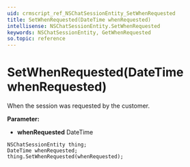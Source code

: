```yaml
---
uid: crmscript_ref_NSChatSessionEntity_SetWhenRequested
title: SetWhenRequested(DateTime whenRequested)
intellisense: NSChatSessionEntity.SetWhenRequested
keywords: NSChatSessionEntity, GetWhenRequested
so.topic: reference
---
```


# SetWhenRequested(DateTime whenRequested)

When the session was requested by the customer.

**Parameter:** 
 - **whenRequested** DateTime

```crmscript
NSChatSessionEntity thing;
DateTime whenRequested;
thing.SetWhenRequested(whenRequested);
```

